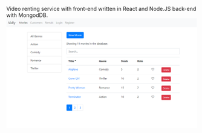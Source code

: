 Video renting service with front-end written in React and Node.JS back-end with MongodDB.
![screen](https://github.com/cziczer/Vidly-React-App/blob/master/movies.PNG?raw=true)
